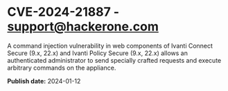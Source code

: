 # CVE-2024-21887 - support@hackerone.com

A command injection vulnerability in web components of Ivanti Connect Secure (9.x, 22.x) and Ivanti Policy Secure (9.x, 22.x)  allows an authenticated administrator to send specially crafted requests and execute arbitrary commands on the appliance.

**Publish date:** 2024-01-12
